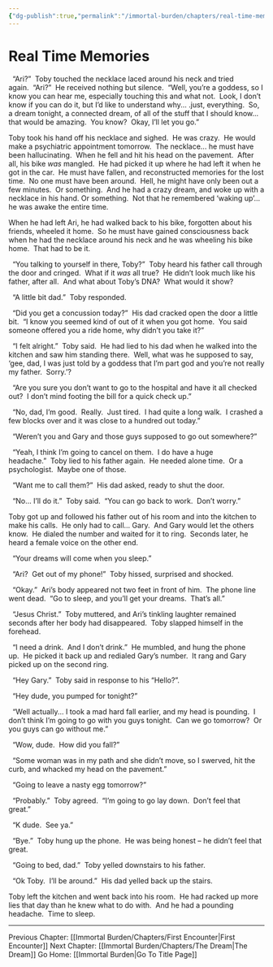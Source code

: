 ```yaml
---
{"dg-publish":true,"permalink":"/immortal-burden/chapters/real-time-memories/"}
---
```


#  Real Time Memories

  “Ari?”  Toby touched the necklace laced around his neck and tried again.  “Ari?”  He received nothing but silence.  “Well, you’re a goddess, so I know you can hear me, especially touching this and what not.  Look, I don’t know if you can do it, but I’d like to understand why... .just, everything.  So, a dream tonight, a connected dream, of all of the stuff that I should know... that would be amazing.  You know?  Okay, I’ll let you go.”

Toby took his hand off his necklace and sighed.  He was crazy.  He would make a psychiatric appointment tomorrow.  The necklace... he must have been hallucinating.  When he fell and hit his head on the pavement.  After all, his bike _was_ mangled.  He had picked it up where he had left it when he got in the car.  He must have fallen, and reconstructed memories for the lost time.  No one must have been around.  Hell, he might have only been out a few minutes.  Or something.  And he had a crazy dream, and woke up with a necklace in his hand. Or something.  Not that he remembered ‘waking up’... he was awake the entire time.  

When he had left Ari, he had walked back to his bike, forgotten about his friends, wheeled it home.  So he must have gained consciousness back when he had the necklace around his neck and he was wheeling his bike home.  That had to be it.  

  “You talking to yourself in there, Toby?”  Toby heard his father call through the door and cringed.  What if it _was_ all true?  He didn’t look much like his father, after all.  And what about Toby’s DNA?  What would it show?

  “A little bit dad.”  Toby responded.

  “Did you get a concussion today?”  His dad cracked open the door a little bit.  “I know you seemed kind of out of it when you got home.  You said someone offered you a ride home, why didn’t you take it?”

  “I felt alright.”  Toby said.  He had lied to his dad when he walked into the kitchen and saw him standing there.  Well, what was he supposed to say, ‘gee, dad, I was just told by a goddess that I’m part god and you’re not really my father.  Sorry.’?

  “Are you sure you don’t want to go to the hospital and have it all checked out?  I don’t mind footing the bill for a quick check up.”

  “No, dad, I’m good.  Really.  Just tired.  I had quite a long walk.  I crashed a few blocks over and it was close to a hundred out today.”

  “Weren’t you and Gary and those guys supposed to go out somewhere?”

  “Yeah, I think I’m going to cancel on them.  I do have a huge headache.”  Toby lied to his father again.  He needed alone time.  Or a psychologist.  Maybe one of those.  

  “Want me to call them?”  His dad asked, ready to shut the door.

  “No... I’ll do it.”  Toby said.  “You can go back to work.  Don’t worry.”

Toby got up and followed his father out of his room and into the kitchen to make his calls.  He only had to call... Gary.  And Gary would let the others know.  He dialed the number and waited for it to ring.  Seconds later, he heard a female voice on the other end.

  “Your dreams will come when you sleep.”

  “Ari?  Get out of my phone!”  Toby hissed, surprised and shocked.

  “Okay.”  Ari’s body appeared not two feet in front of him.  The phone line went dead.  “Go to sleep, and you’ll get your dreams.  That’s all.”

  “Jesus Christ.”  Toby muttered, and Ari’s tinkling laughter remained seconds after her body had disappeared.  Toby slapped himself in the forehead.

  “I need a drink.  And I don’t drink.”  He mumbled, and hung the phone up.  He picked it back up and redialed Gary’s number.  It rang and Gary picked up on the second ring.

  “Hey Gary.”  Toby said in response to his “Hello?”.

  “Hey dude, you pumped for tonight?”

  “Well actually... I took a mad hard fall earlier, and my head is pounding.  I don’t think I’m going to go with you guys tonight.  Can we go tomorrow?  Or you guys can go without me.”

  “Wow, dude.  How did you fall?”

  “Some woman was in my path and she didn’t move, so I swerved, hit the curb, and whacked my head on the pavement.”

  “Going to leave a nasty egg tomorrow?”

  “Probably.”  Toby agreed.  “I’m going to go lay down.  Don’t feel that great.”

  “K dude.  See ya.”

  “Bye.”  Toby hung up the phone.  He was being honest – he didn’t feel that great.

  “Going to bed, dad.”  Toby yelled downstairs to his father.

  “Ok Toby.  I’ll be around.”  His dad yelled back up the stairs.  

Toby left the kitchen and went back into his room.  He had racked up more lies that day than he knew what to do with.  And he had a pounding headache.  Time to sleep.
  
---
Previous Chapter: [[Immortal Burden/Chapters/First Encounter\|First Encounter]]
Next Chapter: [[Immortal Burden/Chapters/The Dream\|The Dream]]
Go Home: [[Immortal Burden\|Go To Title Page]]
  
